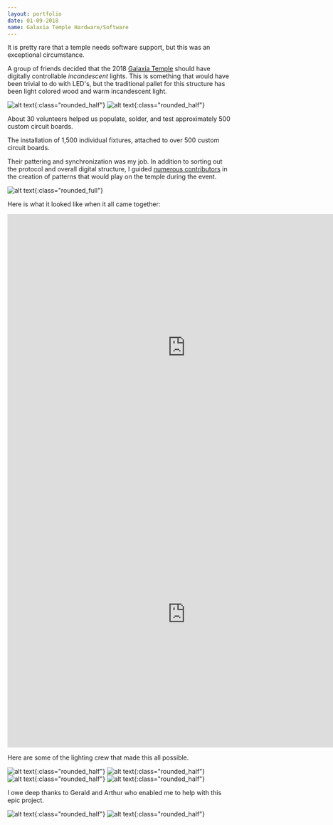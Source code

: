 ```yaml
---
layout: portfolio
date: 01-09-2018
name: Galaxia Temple Hardware/Software
---
```


It is pretty rare that a temple needs software support, but this was an exceptional circumstance.

A group of friends decided that the 2018 [Galaxia Temple](https://mamou-mani.com/project/galaxia/)
should have digitally controllable *incandescent* lights.  This is something that would have
been trivial to do with LED's, but the traditional pallet for this structure has
been light colored wood and warm incandescent light.

![alt text](/images/temple/control-boards.jpg "Touch Spark"){:class="rounded_half"}
![alt text](/images/temple/test-rig.jpg "Touch Spark"){:class="rounded_half"}

About 30 volunteers helped us populate, solder, and test approximately 500 custom circuit boards.

The installation of 1,500 individual fixtures, attached to over 500 custom circuit boards.

Their pattering and synchronization was my job.  In addition to sorting out the protocol and
overall digital structure, I guided [numerous contributors](https://github.com/temple2018/Galaxia) in the creation of patterns that would play on the temple during the event.

![alt text](/images/temple/GalaxiaScreenshot.png "Touch Spark"){:class="rounded_full"}

Here is what it looked like when it all came together:
<iframe width="800" height="600" src="https://www.youtube.com/embed/q2JFujq0clQ" frameborder="0" allow="accelerometer; autoplay; encrypted-media; gyroscope; picture-in-picture" allowfullscreen></iframe>

<iframe width="800" height="600" src="https://www.youtube.com/embed/a88B4GH30VM" frameborder="0" allow="accelerometer; autoplay; encrypted-media; gyroscope; picture-in-picture" allowfullscreen></iframe>

Here are some of the lighting crew that made this all possible.

![alt text](/images/temple/crew1.jpg "Touch Spark"){:class="rounded_half"}
![alt text](/images/temple/crew6.jpg "Touch Spark"){:class="rounded_half"}
![alt text](/images/temple/crew4.jpg "Touch Spark"){:class="rounded_half"}
![alt text](/images/temple/crew5.jpg "Touch Spark"){:class="rounded_half"}

I owe deep thanks to Gerald and Arthur who enabled me to help with this epic project.

![alt text](/images/temple/arthur.png "Touch Spark"){:class="rounded_half"}
![alt text](/images/temple/crew3.jpg "Touch Spark"){:class="rounded_half"}
